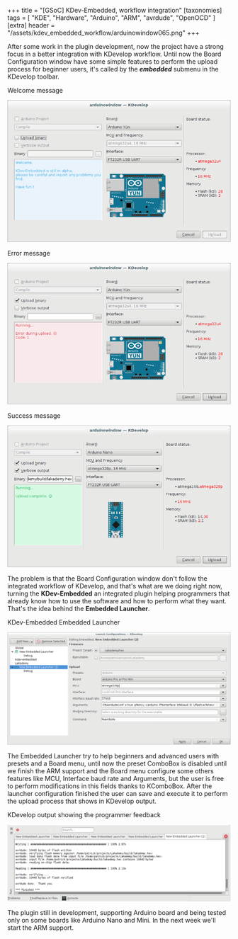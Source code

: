 +++
title = "[GSoC] KDev-Embedded, workflow integration"
[taxonomies]
tags = [ "KDE", "Hardware", "Arduino", "ARM", "avrdude", "OpenOCD" ]
[extra]
header = "/assets/kdev_embedded_workflow/arduinowindow065.png"
+++

After some work in the plugin development, now the project have a strong focus in a better integration with KDevelop workflow. Until now the Board Configuration window have some simple features to perform the upload process for beginner users, it's called by the _**embedded**_ submenu in the KDevelop toolbar.

<figcaption class="wp-caption-text">Welcome message</figcaption>

![arduinowindow063](/assets/kdev_embedded_workflow/arduinowindow063.png)

<figcaption class="wp-caption-text">Error message</figcaption>

![arduinowindow064](/assets/kdev_embedded_workflow/arduinowindow064.png)

<figcaption class="wp-caption-text">Success message</figcaption>

![arduinowindow065](/assets/kdev_embedded_workflow/arduinowindow065.png)


The problem is that the Board Configuration window don't follow the integrated workflow of KDevelop, and that's what are we doing right now, turning the **KDev-Embedded** an integrated plugin helping programmers that already know how to use the software and how to perform what they want. That's the idea behind the **Embedded Launcher**.

<figcaption class="wp-caption-text">KDev-Embedded Embedded Launcher</figcaption>

![launch_config70](/assets/kdev_embedded_workflow/launch_config70.png)

The Embedded Launcher try to help beginners and advanced users with presets and a Board menu, until now the preset ComboBox is disabled until we finish the ARM support and the Board menu configure some others features like MCU, Interface baud rate and Arguments, but the user is free to perform modifications in this fields thanks to KComboBox. After the launcher configuration finished the user can save and execute it to perform  the upload process that shows in KDevelop output.

<figcaption class="wp-caption-text">KDevelop output showing the programmer feedback</figcaption>

![selection074](/assets/kdev_embedded_workflow/Selection_074.png)

The plugin still in development, supporting  Arduino board and being tested only on some boards like Arduino Nano and Mini. In the next week we'll start the ARM support.
